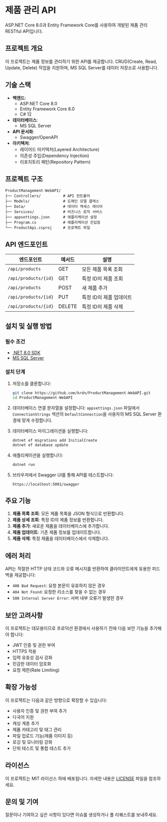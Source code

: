 # 제품 관리 API

ASP.NET Core 8.0과 Entity Framework Core를 사용하여 개발된 제품 관리 RESTful API입니다.

## 프로젝트 개요

이 프로젝트는 제품 정보를 관리하기 위한 API를 제공합니다. CRUD(Create, Read, Update, Delete) 작업을 지원하며, MS SQL Server를 데이터 저장소로 사용합니다.

## 기술 스택

- **백엔드**:
  - ASP.NET Core 8.0
  - Entity Framework Core 8.0
  - C# 12
- **데이터베이스**:
  - MS SQL Server
- **API 문서화**:
  - Swagger/OpenAPI
- **아키텍처**:
  - 레이어드 아키텍처(Layered Architecture)
  - 의존성 주입(Dependency Injection)
  - 리포지토리 패턴(Repository Pattern)

## 프로젝트 구조

```
ProductManagement-WebAPI/
├── Controllers/          # API 컨트롤러
├── Models/               # 도메인 모델 클래스
├── Data/                 # 데이터 액세스 레이어
├── Services/             # 비즈니스 로직 서비스
├── appsettings.json      # 애플리케이션 설정
├── Program.cs            # 애플리케이션 진입점
└── ProductApi.csproj     # 프로젝트 파일
```

## API 엔드포인트

| 엔드포인트 | 메서드 | 설명 |
|------------|--------|------|
| `/api/products` | GET | 모든 제품 목록 조회 |
| `/api/products/{id}` | GET | 특정 ID의 제품 조회 |
| `/api/products` | POST | 새 제품 추가 |
| `/api/products/{id}` | PUT | 특정 ID의 제품 업데이트 |
| `/api/products/{id}` | DELETE | 특정 ID의 제품 삭제 |

## 설치 및 실행 방법

### 필수 조건

- [.NET 8.0 SDK](https://dotnet.microsoft.com/download/dotnet/8.0)
- [MS SQL Server](https://www.microsoft.com/ko-kr/sql-server/sql-server-downloads)

### 설치 단계

1. 저장소를 클론합니다:
   ```bash
   git clone https://github.com/krdn/ProductManagement-WebAPI.git
   cd ProductManagement-WebAPI
   ```

2. 데이터베이스 연결 문자열을 설정합니다:
   `appsettings.json` 파일에서 `ConnectionStrings` 섹션의 `DefaultConnection`을 사용자의 MS SQL Server 환경에 맞게 수정합니다.

3. 데이터베이스 마이그레이션을 실행합니다:
   ```bash
   dotnet ef migrations add InitialCreate
   dotnet ef database update
   ```

4. 애플리케이션을 실행합니다:
   ```bash
   dotnet run
   ```

5. 브라우저에서 Swagger UI를 통해 API를 테스트합니다:
   ```
   https://localhost:5001/swagger
   ```

## 주요 기능

1. **제품 목록 조회**: 모든 제품 목록을 JSON 형식으로 반환합니다.
2. **제품 상세 조회**: 특정 ID의 제품 정보를 반환합니다.
3. **제품 추가**: 새로운 제품을 데이터베이스에 추가합니다.
4. **제품 업데이트**: 기존 제품 정보를 업데이트합니다.
5. **제품 삭제**: 특정 제품을 데이터베이스에서 삭제합니다.

## 에러 처리

API는 적절한 HTTP 상태 코드와 오류 메시지를 반환하여 클라이언트에게 유용한 피드백을 제공합니다:

- `400 Bad Request`: 요청 본문이 유효하지 않은 경우
- `404 Not Found`: 요청한 리소스를 찾을 수 없는 경우
- `500 Internal Server Error`: 서버 내부 오류가 발생한 경우

## 보안 고려사항

이 프로젝트는 데모용이므로 프로덕션 환경에서 사용하기 전에 다음 보안 기능을 추가해야 합니다:

- JWT 인증 및 권한 부여
- HTTPS 적용
- 입력 유효성 검사 강화
- 민감한 데이터 암호화
- 요청 제한(Rate Limiting)

## 확장 가능성

이 프로젝트는 다음과 같은 방향으로 확장할 수 있습니다:

- 사용자 인증 및 권한 부여 추가
- 다국어 지원
- 캐싱 계층 추가
- 제품 카테고리 및 태그 관리
- 파일 업로드 기능(제품 이미지 등)
- 로깅 및 모니터링 강화
- 단위 테스트 및 통합 테스트 추가

## 라이선스

이 프로젝트는 MIT 라이선스 하에 배포됩니다. 자세한 내용은 [LICENSE](LICENSE) 파일을 참조하세요.

## 문의 및 기여

질문이나 기여하고 싶은 사항이 있다면 이슈를 생성하거나 풀 리퀘스트를 보내주세요.